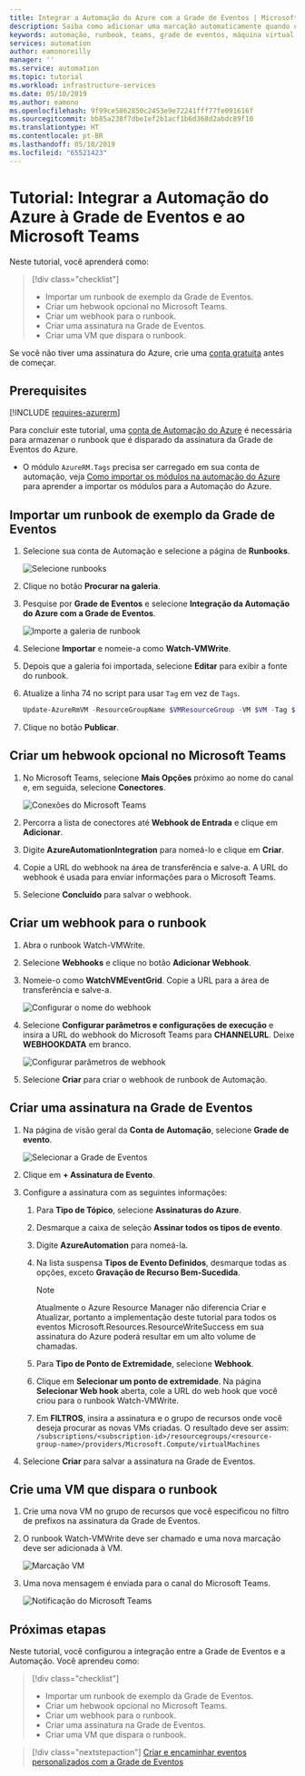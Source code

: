 ```yaml
---
title: Integrar a Automação do Azure com a Grade de Eventos | Microsoft Docs
description: Saiba como adicionar uma marcação automaticamente quando uma nova VM é criada e enviar uma notificação para o Microsoft Teams.
keywords: automação, runbook, teams, grade de eventos, máquina virtual, VM
services: automation
author: eamonoreilly
manager: ''
ms.service: automation
ms.topic: tutorial
ms.workload: infrastructure-services
ms.date: 05/10/2019
ms.author: eamono
ms.openlocfilehash: 9f99ce5862850c2453e9e72241fff77fe091616f
ms.sourcegitcommit: bb85a238f7dbe1ef2b1acf1b6d368d2abdc89f10
ms.translationtype: HT
ms.contentlocale: pt-BR
ms.lasthandoff: 05/10/2019
ms.locfileid: "65521423"
---
```

# <a name="tutorial-integrate-azure-automation-with-event-grid-and-microsoft-teams"></a>Tutorial: Integrar a Automação do Azure à Grade de Eventos e ao Microsoft Teams

Neste tutorial, você aprenderá como:

> [!div class="checklist"]
> * Importar um runbook de exemplo da Grade de Eventos.
> * Criar um hebwook opcional no Microsoft Teams.
> * Criar um webhook para o runbook.
> * Criar uma assinatura na Grade de Eventos.
> * Criar uma VM que dispara o runbook.

Se você não tiver uma assinatura do Azure, crie uma [conta gratuita](https://azure.microsoft.com/free/?WT.mc_id=A261C142F) antes de começar.

## <a name="prerequisites"></a>Prerequisites

[!INCLUDE [requires-azurerm](../../includes/requires-azurerm.md)]

Para concluir este tutorial, uma [conta de Automação do Azure](../automation/automation-offering-get-started.md) é necessária para armazenar o runbook que é disparado da assinatura da Grade de Eventos do Azure.

* O módulo `AzureRM.Tags` precisa ser carregado em sua conta de automação, veja [Como importar os módulos na automação do Azure](../automation/automation-update-azure-modules.md) para aprender a importar os módulos para a Automação do Azure.

## <a name="import-an-event-grid-sample-runbook"></a>Importar um runbook de exemplo da Grade de Eventos

1. Selecione sua conta de Automação e selecione a página de **Runbooks**.

   ![Selecione runbooks](./media/ensure-tags-exists-on-new-virtual-machines/select-runbooks.png)

2. Clique no botão **Procurar na galeria**.

3. Pesquise por **Grade de Eventos** e selecione **Integração da Automação do Azure com a Grade de Eventos**.

    ![Importe a galeria de runbook](media/ensure-tags-exists-on-new-virtual-machines/gallery-event-grid.png)

4. Selecione **Importar** e nomeie-a como **Watch-VMWrite**.

5. Depois que a galeria foi importada, selecione **Editar** para exibir a fonte do runbook. 
6. Atualize a linha 74 no script para usar `Tag` em vez de `Tags`.

    ```powershell
    Update-AzureRmVM -ResourceGroupName $VMResourceGroup -VM $VM -Tag $Tag | Write-Verbose
    ```
7. Clique no botão **Publicar**.

## <a name="create-an-optional-microsoft-teams-webhook"></a>Criar um hebwook opcional no Microsoft Teams

1. No Microsoft Teams, selecione **Mais Opções** próximo ao nome do canal e, em seguida, selecione **Conectores**.

    ![Conexões do Microsoft Teams](media/ensure-tags-exists-on-new-virtual-machines/teams-webhook.png)

2. Percorra a lista de conectores até **Webhook de Entrada** e clique em **Adicionar**.

3. Digite **AzureAutomationIntegration** para nomeá-lo e clique em **Criar**.

4. Copie a URL do webhook na área de transferência e salve-a. A URL do webhook é usada para enviar informações para o Microsoft Teams.

5. Selecione **Concluído** para salvar o webhook.

## <a name="create-a-webhook-for-the-runbook"></a>Criar um webhook para o runbook

1. Abra o runbook Watch-VMWrite.

2. Selecione **Webhooks** e clique no botão **Adicionar Webhook**.

3. Nomeie-o como **WatchVMEventGrid**. Copie a URL para a área de transferência e salve-a.

    ![Configurar o nome do webhook](media/ensure-tags-exists-on-new-virtual-machines/copy-url.png)

4. Selecione **Configurar parâmetros e configurações de execução** e insira a URL do webhook do Microsoft Teams para **CHANNELURL**. Deixe **WEBHOOKDATA** em branco.

    ![Configurar parâmetros de webhook](media/ensure-tags-exists-on-new-virtual-machines/configure-webhook-parameters.png)

5. Selecione **Criar** para criar o webhook de runbook de Automação.

## <a name="create-an-event-grid-subscription"></a>Criar uma assinatura na Grade de Eventos

1. Na página de visão geral da **Conta de Automação**, selecione **Grade de evento**.

    ![Selecionar a Grade de Eventos](media/ensure-tags-exists-on-new-virtual-machines/select-event-grid.png)

2. Clique em **+ Assinatura de Evento**.

3. Configure a assinatura com as seguintes informações:
    1. Para **Tipo de Tópico**, selecione **Assinaturas do Azure**.
    2. Desmarque a caixa de seleção **Assinar todos os tipos de evento**.
    3. Digite **AzureAutomation** para nomeá-la.
    4. Na lista suspensa **Tipos de Evento Definidos**, desmarque todas as opções, exceto **Gravação de Recurso Bem-Sucedida**.

        > [!NOTE] 
        > Atualmente o Azure Resource Manager não diferencia Criar e Atualizar, portanto a implementação deste tutorial para todos os eventos Microsoft.Resources.ResourceWriteSuccess em sua assinatura do Azure poderá resultar em um alto volume de chamadas.
    1. Para **Tipo de Ponto de Extremidade**, selecione **Webhook**.
    2. Clique em **Selecionar um ponto de extremidade**. Na página **Selecionar Web hook** aberta, cole a URL do web hook que você criou para o runbook Watch-VMWrite.
    3. Em **FILTROS**, insira a assinatura e o grupo de recursos onde você deseja procurar as novas VMs criadas. O resultado deve ser assim: `/subscriptions/<subscription-id>/resourcegroups/<resource-group-name>/providers/Microsoft.Compute/virtualMachines`

4. Selecione **Criar** para salvar a assinatura na Grade de Eventos.

## <a name="create-a-vm-that-triggers-the-runbook"></a>Crie uma VM que dispara o runbook

1. Crie uma nova VM no grupo de recursos que você especificou no filtro de prefixos na assinatura da Grade de Eventos.

2. O runbook Watch-VMWrite deve ser chamado e uma nova marcação deve ser adicionada à VM.

    ![Marcação VM](media/ensure-tags-exists-on-new-virtual-machines/vm-tag.png)

3. Uma nova mensagem é enviada para o canal do Microsoft Teams.

    ![Notificação do Microsoft Teams](media/ensure-tags-exists-on-new-virtual-machines/teams-vm-message.png)

## <a name="next-steps"></a>Próximas etapas

Neste tutorial, você configurou a integração entre a Grade de Eventos e a Automação. Você aprendeu como:

> [!div class="checklist"]
> * Importar um runbook de exemplo da Grade de Eventos.
> * Criar um hebwook opcional no Microsoft Teams.
> * Criar um webhook para o runbook.
> * Criar uma assinatura na Grade de Eventos.
> * Criar uma VM que dispara o runbook.

> [!div class="nextstepaction"]
> [Criar e encaminhar eventos personalizados com a Grade de Eventos](../event-grid/custom-event-quickstart.md)
